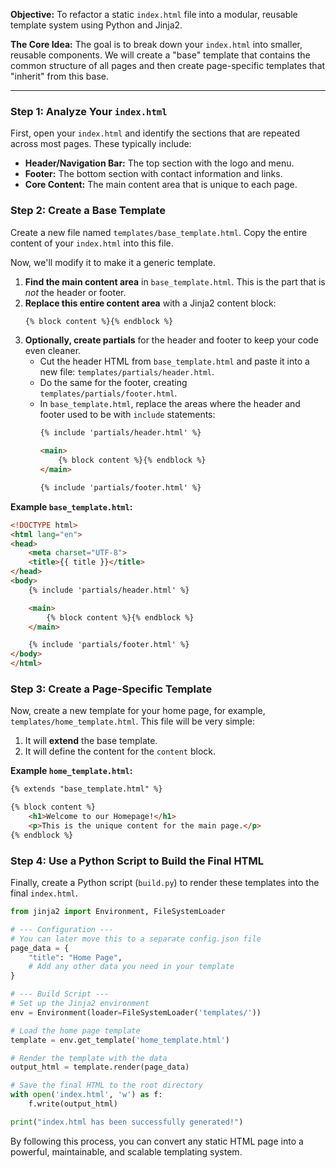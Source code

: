 **Objective:**
To refactor a static `index.html` file into a modular, reusable template system using Python and Jinja2.

**The Core Idea:**
The goal is to break down your `index.html` into smaller, reusable components. We will create a "base" template that contains the common structure of all pages and then create page-specific templates that "inherit" from this base.

---

### Step 1: Analyze Your `index.html`

First, open your `index.html` and identify the sections that are repeated across most pages. These typically include:
*   **Header/Navigation Bar:** The top section with the logo and menu.
*   **Footer:** The bottom section with contact information and links.
*   **Core Content:** The main content area that is unique to each page.

### Step 2: Create a Base Template

Create a new file named `templates/base_template.html`. Copy the entire content of your `index.html` into this file.

Now, we'll modify it to make it a generic template.

1.  **Find the main content area** in `base_template.html`. This is the part that is *not* the header or footer.
2.  **Replace this entire content area** with a Jinja2 content block:
    ```html
    {% block content %}{% endblock %}
    ```
3.  **Optionally, create partials** for the header and footer to keep your code even cleaner.
    *   Cut the header HTML from `base_template.html` and paste it into a new file: `templates/partials/header.html`.
    *   Do the same for the footer, creating `templates/partials/footer.html`.
    *   In `base_template.html`, replace the areas where the header and footer used to be with `include` statements:
        ```html
        {% include 'partials/header.html' %}
        
        <main>
            {% block content %}{% endblock %}
        </main>
        
        {% include 'partials/footer.html' %}
        ```

**Example `base_template.html`:**
```html
<!DOCTYPE html>
<html lang="en">
<head>
    <meta charset="UTF-8">
    <title>{{ title }}</title>
</head>
<body>
    {% include 'partials/header.html' %}

    <main>
        {% block content %}{% endblock %}
    </main>

    {% include 'partials/footer.html' %}
</body>
</html>
```

### Step 3: Create a Page-Specific Template

Now, create a new template for your home page, for example, `templates/home_template.html`. This file will be very simple:

1.  It will **extend** the base template.
2.  It will define the content for the `content` block.

**Example `home_template.html`:**
```html
{% extends "base_template.html" %}

{% block content %}
    <h1>Welcome to our Homepage!</h1>
    <p>This is the unique content for the main page.</p>
{% endblock %}
```

### Step 4: Use a Python Script to Build the Final HTML

Finally, create a Python script (`build.py`) to render these templates into the final `index.html`.

```python
from jinja2 import Environment, FileSystemLoader

# --- Configuration ---
# You can later move this to a separate config.json file
page_data = {
    "title": "Home Page",
    # Add any other data you need in your template
}

# --- Build Script ---
# Set up the Jinja2 environment
env = Environment(loader=FileSystemLoader('templates/'))

# Load the home page template
template = env.get_template('home_template.html')

# Render the template with the data
output_html = template.render(page_data)

# Save the final HTML to the root directory
with open('index.html', 'w') as f:
    f.write(output_html)

print("index.html has been successfully generated!")
```

By following this process, you can convert any static HTML page into a powerful, maintainable, and scalable templating system.